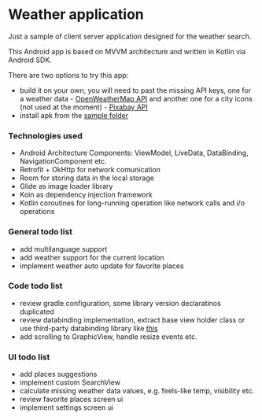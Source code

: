 # Weather application

Just a sample of client server application designed for the weather search.
 
This Android app is based on MVVM architecture and written in Kotlin via Android SDK.

There are two options to try this app:
 - build it on your own, you will need to past the missing API keys, 
      one for a weather data - [OpenWeatherMap API](https://openweathermap.org/api)
      and another one for a city icons (not used at the moment) - [Pixabay API](https://pixabay.com/api/docs/)
 - install apk from the [sample folder](/sample)
 
### Technologies used
  - Android Architecture Components: ViewModel, LiveData, DataBinding, NavigationComponent etc.
  - Retrofit + OkHttp for network comunication
  - Room for storing data in the local storage
  - Glide as image loader library
  - Koin as dependency injection framework
  - Kotlin coroutines for long-running operation like network calls and i/o operations
  
 ### General todo list
  - add multilanguage support
  - add weather support for the current location
  - implement weather auto update for favorite places
 
 ### Code todo list
  - review gradle configuration, some library version declaratinos duplicated
  - review databinding implementation, extract base view holder class or use third-party databinding library like [this](https://github.com/evant/binding-collection-adapter)
  - add scrolling to GraphicView, handle resize events etc.
 
 ### UI todo list
  - add places suggestions
  - implement custom SearchView
  - calculate missing weather data values, e.g. feels-like temp, visibility etc.
  - review favorite places screen ui
  - implement settings screen ui
